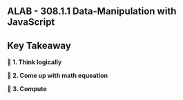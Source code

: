 ## ALAB - 308.1.1 Data-Manipulation with JavaScript 

## Key Takeaway

**📖 1. Think logically**

**📖 2. Come up with math equeation**

**📖 3. Compute**


